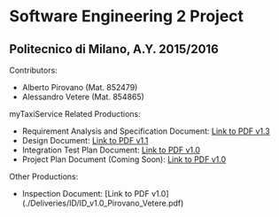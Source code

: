 # Software Engineering 2 Project
## Politecnico di Milano, A.Y. 2015/2016

Contributors:
 - Alberto Pirovano (Mat. 852479)
 - Alessandro Vetere (Mat. 854865)

myTaxiService Related Productions:
 - Requirement Analysis and Specification Document: [Link to PDF v1.3](./Deliveries/RASD/myTaxiService_RASD_v1.3_Pirovano_Vetere.pdf)
 - Design Document: [Link to PDF v1.1](./Deliveries/DD/myTaxiService_DD_v1.1_Pirovano_Vetere.pdf)
 - Integration Test Plan Document: [Link to PDF v1.0](./Deliveries/ITPD/myTaxiService_ITPD_v1.0_Pirovano_Vetere.pdf)
 - Project Plan Document (Coming Soon): [Link to PDF v1.0](./Deliveries/ITPD/myTaxiService_PPD_v1.0_Pirovano_Vetere.pdf)
 
Other Productions:
 - Inspection Document: [Link to PDF v1.0] (./Deliveries/ID/ID_v1.0_Pirovano_Vetere.pdf)
